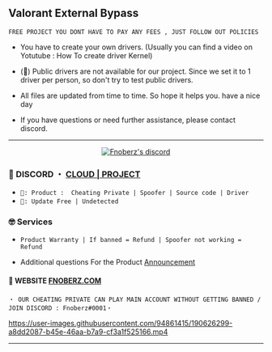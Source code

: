 ## Valorant External Bypass
```sh-session
FREE PROJECT YOU DONT HAVE TO PAY ANY FEES , JUST FOLLOW OUT POLICIES
```

- You have to create your own drivers. (Usually you can find a video on Yotutube : How To create driver Kernel)

- (📌) Public drivers are not available for our project. Since we set it to 1 driver per person, so don't try to test public drivers.

- All files are updated from time to time. So hope it helps you. have a nice day

- If you have questions or need further assistance, please contact discord.


*** 
  <p align="center">
    <a href="https://discord.com/users/943374631644045363">
        <img title="Fnoberz discord" alt="Fnoberz's discord" src="https://discord.c99.nl/widget/theme-3/943374631644045363.png"/>
    </a>
</p> 

 
### 💬 DISCORD ・ [CLOUD | PROJECT](https://discord.gg/MBTkVcJefp) 


* ` 🛒: Product :  Cheating Private | Spoofer | Source code | Driver `
* ` 📌: Update Free | Undetected ` 

### 🤓 Services 

* ` Product Warranty | If banned = Refund | Spoofer not working = Refund `

- Additional questions For the Product [Announcement](https://github.com/SarnaxLii/Announcement)

#### 📝 WEBSITE [FNOBERZ.COM](http://fnoberz.com/)

 ```sh-session
・ OUR CHEATING PRIVATE CAN PLAY MAIN ACCOUNT WITHOUT GETTING BANNED / JOIN DISCORD : Fnoberz#0001・ 
```      



https://user-images.githubusercontent.com/94861415/190626299-a8dd2087-b45e-46aa-b7a9-cf3a1f525166.mp4



***








